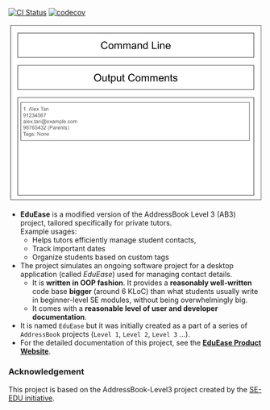 [![CI Status](https://github.com/AY2425S2-CS2103-F09-2/tp/workflows/Java%20CI/badge.svg)](https://github.com/AY2425S2-CS2103-F09-2/tp/actions)
[![codecov](https://codecov.io/gh/AY2425S2-CS2103-F09-2/tp/graph/badge.svg?token=3DUGI0FWTU)](https://codecov.io/gh/AY2425S2-CS2103-F09-2/tp)

![Ui](docs/images/Ui.png)

* **EduEase** is a modified version of the AddressBook Level 3 (AB3) project, tailored specifically for private tutors.<br>
Example usages:
  * Helps tutors efficiently manage student contacts,
  * Track important dates
  * Organize students based on custom tags
* The project simulates an ongoing software project for a desktop application (called _EduEase_) used for managing contact details.
  * It is **written in OOP fashion**. It provides a **reasonably well-written** code base **bigger** (around 6 KLoC) than what students usually write in beginner-level SE modules, without being overwhelmingly big.
  * It comes with a **reasonable level of user and developer documentation**.
* It is named `EduEase` but it was initially created as a part of a series of `AddressBook` projects (`Level 1`, `Level 2`, `Level 3` ...).
* For the detailed documentation of this project, see the **[EduEase Product Website](https://ay2425s2-cs2103-f09-2.github.io/tp/)**.

### Acknowledgement
This project is based on the AddressBook-Level3 project created by the [SE-EDU initiative](https://se-education.org).
